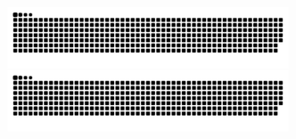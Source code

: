 ![GitHub Snake Light](https://raw.githubusercontent.com/kristian/kristian/output/github-contribution-grid-snake.svg#gh-light-mode-only)
![GitHub Snake dark](https://raw.githubusercontent.com/kristian/kristian/output/github-contribution-grid-snake-dark.svg#gh-dark-mode-only)
